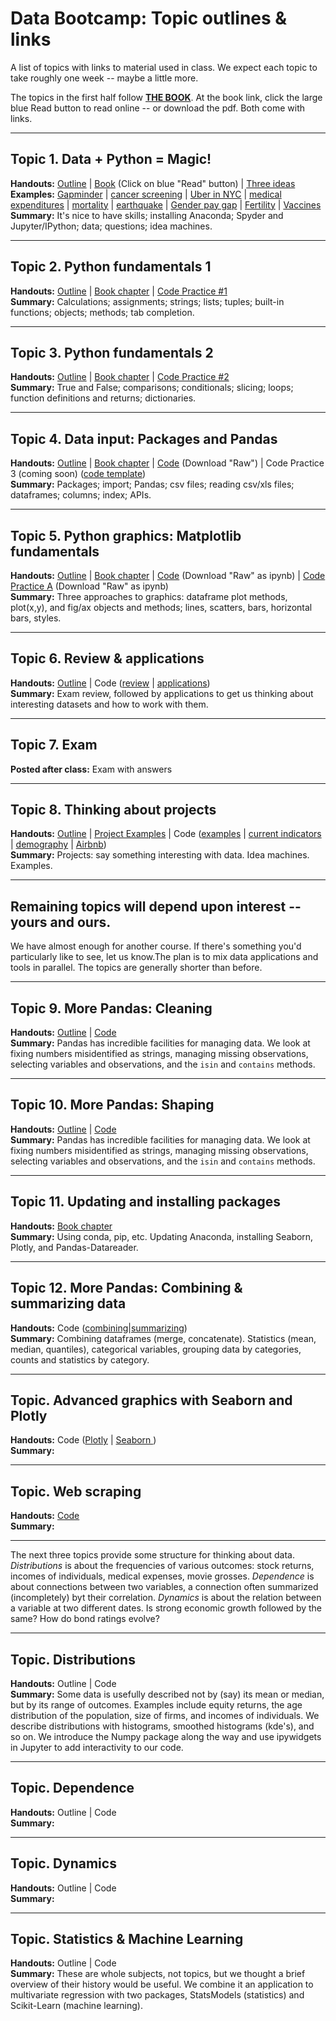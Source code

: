 # Data Bootcamp: Topic outlines & links


A list of topics with links to material used in class.  We expect each topic to take roughly one week -- maybe a little more.

The topics in the first half follow **[THE BOOK](https://www.gitbook.com/book/nyudatabootcamp/data-bootcamp/details)**.  At the book link, click the large blue Read button to read online -- or download the pdf.  Both come with links.

---

## Topic 1.  Data + Python = Magic!

**Handouts:**  [Outline](https://github.com/NYUDataBootcamp/Materials/blob/master/Documents/bootcamp_topic_intro.pdf) | [Book](https://www.gitbook.com/book/nyudatabootcamp/data-bootcamp/details) (Click on blue "Read" button) | [Three ideas](https://github.com/NYUDataBootcamp/Materials/blob/master/Documents/bootcamp_3ideas.pdf) <br>
**Examples:**  [Gapminder](http://www.gapminder.org/world/) | [cancer screening](http://www.vox.com/2015/10/28/9631500/does-mammography-work) | [Uber in NYC](http://fivethirtyeight.com/features/uber-is-serving-new-yorks-outer-boroughs-more-than-taxis-are/) | [medical expenditures](http://www.nihcm.org/pdf/DataBrief3%20Final.pdf) | [mortality](http://www.pnas.org/content/early/2015/10/29/1518393112.full.pdf) | [earthquake](https://jawbone.com/blog/napa-earthquake-effect-on-sleep/) | [Gender pay gap](http://esoltas.blogspot.com/2014/04/how-big-is-gender-pay-gap_10.html) | [Fertility](http://www.randalolson.com/2015/08/23/small-multiples-vs-animated-gifs-for-showing-changes-in-fertility-rates-over-time/) | [Vaccines](http://graphics.wsj.com/infectious-diseases-and-vaccines/) <br>
**Summary:**  It's nice to have skills; installing Anaconda; Spyder and Jupyter/IPython; data; questions; idea machines.

---
## Topic 2.  Python fundamentals 1

**Handouts:**  [Outline](https://github.com/NYUDataBootcamp/Materials/blob/master/Documents/bootcamp_topic_pyfun1.pdf) | [Book chapter](https://nyudatabootcamp.gitbooks.io/data-bootcamp/content/py-fun1.html) | [Code Practice #1](https://github.com/NYUDataBootcamp/Materials/blob/master/Documents/bootcamp_practice_1.pdf) <br>
**Summary:**  Calculations; assignments; strings; lists; tuples; built-in functions; objects; methods; tab completion.

---
## Topic 3.  Python fundamentals 2

**Handouts:**  [Outline](https://github.com/NYUDataBootcamp/Materials/blob/master/Documents/bootcamp_topic_pyfun2.pdf) | [Book chapter](https://nyudatabootcamp.gitbooks.io/data-bootcamp/content/py-fun2.html) | [Code Practice #2](https://github.com/NYUDataBootcamp/Materials/blob/master/Documents/bootcamp_practice_2.pdf) <br>
**Summary:**  True and False; comparisons; conditionals; slicing; loops; function definitions and returns; dictionaries.

---
## Topic 4.  Data input:  Packages and Pandas

**Handouts:**  [Outline](https://github.com/NYUDataBootcamp/Materials/blob/master/Documents/bootcamp_topic_pandas-input.pdf) | [Book chapter](https://nyudatabootcamp.gitbooks.io/data-bootcamp/content/pandas-input.html) | [Code](https://github.com/NYUDataBootcamp/Materials/blob/master/Code/Python/bootcamp_pandas-input.py) (Download "Raw") | Code Practice 3 (coming soon) <!-- [Code Practice #3](https://github.com/NYUDataBootcamp/Materials/blob/master/Documents/bootcamp_practice_3.pdf) --> ([code template](https://raw.githubusercontent.com/NYUDataBootcamp/Materials/master/Code/Python/bootcamp_practice_3_template.py)) <br>
**Summary:**  Packages; import; Pandas; csv files; reading csv/xls files; dataframes; columns; index; APIs.

---
## Topic 5.  Python graphics:  Matplotlib fundamentals

**Handouts:**  [Outline](https://github.com/NYUDataBootcamp/Materials/blob/master/Documents/bootcamp_topic_graphics.pdf) | [Book chapter](https://nyudatabootcamp.gitbooks.io/data-bootcamp/content/graphs1.html) | [Code](https://github.com/NYUDataBootcamp/Materials/blob/master/Code/IPython/bootcamp_graphics.ipynb) (Download "Raw" as ipynb) | [Code Practice A](https://github.com/NYUDataBootcamp/Materials/blob/master/Code/IPython/bootcamp_practice_a.ipynb) (Download "Raw" as ipynb) <br>
**Summary:**  Three approaches to graphics: dataframe plot methods, plot(x,y), and fig/ax objects and methods; lines, scatters, bars, horizontal bars, styles.

---
## Topic 6.  Review & applications

**Handouts:**  [Outline](https://github.com/NYUDataBootcamp/Materials/blob/master/Documents/bootcamp_topic_review.pdf) | Code ([review](https://github.com/NYUDataBootcamp/Materials/blob/master/Code/IPython/bootcamp_exam_practice.ipynb) | [applications](https://github.com/NYUDataBootcamp/Materials/blob/master/Code/Lab/UN_demography.ipynb)) <br>
**Summary:**  Exam review, followed by applications to get us thinking about interesting datasets and how to work with them.

---
## Topic 7.  Exam

**Posted after class:** Exam with answers

---
## Topic 8.  Thinking about projects

**Handouts:** [Outline](https://github.com/NYUDataBootcamp/Materials/blob/master/Documents/bootcamp_topic_projects.pdf) | [Project Examples](https://github.com/NYUDataBootcamp/Materials/blob/master/Documents/bootcamp_project_examples.pdf) | Code ([examples](https://github.com/NYUDataBootcamp/Materials/blob/master/Code/IPython/bootcamp_examples.ipynb) | [current indicators](https://github.com/NYUDataBootcamp/Materials/blob/master/Code/IPython/bootcamp_indicators.ipynb) | [demography](https://github.com/NYUDataBootcamp/Materials/blob/master/Code/Lab/UN_demography.ipynb) | [Airbnb](https://github.com/NYUDataBootcamp/Materials/blob/master/Code/Lab/Airbnb_experiments_Chase.ipynb)) <br>
**Summary:**  Projects:  say something interesting with data.  Idea machines. Examples.

---
## Remaining topics will depend upon interest -- yours and ours.

We have almost enough for another course.  If there's something you'd particularly like to see, let us know.The plan is to mix data applications and tools in parallel.  The topics are generally shorter than before.

---
## Topic 9.  More Pandas: Cleaning

**Handouts:**  [Outline](https://github.com/NYUDataBootcamp/Materials/blob/master/Documents/bootcamp_topic_pandas-clean.pdf) | [Code](https://github.com/NYUDataBootcamp/Materials/blob/master/Code/IPython/bootcamp_pandas-clean.ipynb) <br>
**Summary:**  Pandas has incredible facilities for managing data.  We look at fixing numbers misidentified as strings, managing missing observations, selecting variables and observations, and the `isin` and `contains` methods.

---
## Topic 10.  More Pandas: Shaping

**Handouts:**  [Outline](https://github.com/NYUDataBootcamp/Materials/blob/master/Documents/bootcamp_topic_pandas-shape.pdf) | [Code](https://github.com/NYUDataBootcamp/Materials/blob/master/Code/IPython/bootcamp_pandas-shape.ipynb) <br>
**Summary:**  Pandas has incredible facilities for managing data.  We look at fixing numbers misidentified as strings, managing missing observations, selecting variables and observations, and the `isin` and `contains` methods.

<!-- TODO: this needs to be changed once we re-arrange the book -->
---
## Topic 11.  Updating and installing packages

**Handouts:**  [Book chapter](https://nyudatabootcamp.gitbooks.io/data-bootcamp/content/conda-pip.html) <br>
**Summary:**  Using conda, pip, etc.  Updating Anaconda, installing Seaborn, Plotly, and Pandas-Datareader.


---
## Topic 12.  More Pandas: Combining & summarizing data

**Handouts:**  Code ([combining](https://github.com/NYUDataBootcamp/Materials/blob/master/Code/IPython/bootcamp_pandas-merge.ipynb)|[summarizing](https://github.com/NYUDataBootcamp/Materials/blob/master/Code/IPython/bootcamp_pandas-summarize.ipynb))<br>
**Summary:**  Combining dataframes (merge, concatenate).  Statistics (mean, median, quantiles), categorical variables, grouping data by categories, counts and statistics by category.


---
## Topic.  Advanced graphics with Seaborn and Plotly

**Handouts:**  Code ([Plotly](https://github.com/NYUDataBootcamp/Materials/blob/master/Code/IPython/bootcamp_plotly.ipynb) | [Seaborn ](https://github.com/NYUDataBootcamp/Materials/blob/master/Code/IPython/bootcamp_advgraphics_seaborn.ipynb))  <br>
**Summary:**

---
## Topic.  Web scraping

**Handouts:**  [Code](https://github.com/NYUDataBootcamp/Materials/blob/master/Code/IPython/bootcamp_scraping-sortof.ipynb)  <br>
**Summary:**

---

The next three topics provide some structure for thinking about data.  *Distributions* is about the frequencies of various outcomes:  stock returns, incomes of individuals, medical expenses, movie grosses.  *Dependence* is about connections between two variables, a connection often summarized (incompletely) byt their correlation.  *Dynamics* is about the relation between a variable at two different dates. Is strong economic growth followed by the same?  How do bond ratings evolve?

---
## Topic.  Distributions

**Handouts:**  Outline | Code  <br>
**Summary:**  Some data is usefully described not by (say) its mean or median, but by its range of outcomes.  Examples include equity returns, the age distribution of the population, size of firms, and incomes of individuals.  We describe distributions with histograms, smoothed histograms (kde's), and so on.  We introduce the Numpy package along the way and use ipywidgets in Jupyter to add interactivity to our code.

---
## Topic.  Dependence

**Handouts:**  Outline | Code  <br>
**Summary:**

---
## Topic.  Dynamics

**Handouts:**  Outline | Code  <br>
**Summary:**


<!--
:  scatterplots, correlation, contour plot, Anscombe's quartet, Simpson's paradox.

:  stock returns this month and next, cross-correlations, the ccf.

-->

---
## Topic.  Statistics & Machine Learning

**Handouts:**  Outline | Code  <br>
**Summary:**  These are whole subjects, not topics, but we thought a brief overview of their history would be useful.  We combine it an application to multivariate regression with two packages, StatsModels (statistics) and Scikit-Learn (machine learning).
